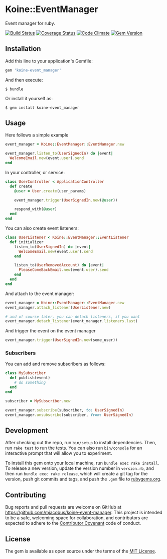 # Koine::EventManager

Event manager for ruby.

[![Build Status](https://travis-ci.org/mjacobus/koine-event-manager.svg)](https://travis-ci.org/mjacobus/koine-event-manager)
[![Coverage Status](https://coveralls.io/repos/github/mjacobus/koine-event-manager/badge.svg?branch=master)](https://coveralls.io/github/mjacobus/koine-event-manager?branch=master)
[![Code Climate](https://codeclimate.com/github/mjacobus/koine-event-manager/badges/gpa.svg)](https://codeclimate.com/github/mjacobus/koine-event-manager)
[![Gem Version](https://badge.fury.io/rb/koine-event_manager.svg)](https://badge.fury.io/rb/koine-event_manager)

## Installation

Add this line to your application's Gemfile:

```ruby
gem 'koine-event_manager'
```

And then execute:

    $ bundle

Or install it yourself as:

    $ gem install koine-event_manager

## Usage

Here follows a simple example

```ruby
event_manager = Koine::EventManager::EventManager.new

event_manager.listen_to(UserSignedIn) do |event|
  WelcomeEmail.new(event.user).send
end
```

In your controller, or service:

```ruby
class UserController < ApplicationController
  def create
    @user = User.create(user_params)

    event_manager.trigger(UserSignedIn.new(@user))

    respond_with(@user)
  end
end
```

You can also create event listeners:

```ruby
class UserListener < Koine::EventManager::EventListener
  def initializer
    listen_to(UserSignedIn) do |event|
      WelcomeEmail.new(event.user).send
    end

    listen_to(UserRemovedAccount) do |event|
      PleaseComeBackEmail.new(event.user).send
    end
  end
end
```

And attach to the event manager:

```ruby
event_manager = Koine::EventManager::EventManager.new
event_manager.attach_listener(UserListener.new)

# and of course later, you can detach listeners, if you want
event_manager.detach_listener(event_manager.listeners.last)
```

And trigger the event on the event manager

```ruby
event_manager.trigger(UserSignedIn.new(some_user))
```

### Subscribers

You can add and remove subscribers as follows:

```ruby
class MySubscriber
  def publish(event)
    # do something
  end
end

subscriber = MySubscriber.new

event_manager.subscribe(subscriber, to: UserSignedIn)
event_manager.unsubscribe(subscriber, from: UserSignedIn)
```

## Development

After checking out the repo, run `bin/setup` to install dependencies. Then, run `rake test` to run the tests. You can also run `bin/console` for an interactive prompt that will allow you to experiment.

To install this gem onto your local machine, run `bundle exec rake install`. To release a new version, update the version number in `version.rb`, and then run `bundle exec rake release`, which will create a git tag for the version, push git commits and tags, and push the `.gem` file to [rubygems.org](https://rubygems.org).

## Contributing

Bug reports and pull requests are welcome on GitHub at https://github.com/mjacobus/koine-event-manager. This project is intended to be a safe, welcoming space for collaboration, and contributors are expected to adhere to the [Contributor Covenant](contributor-covenant.org) code of conduct.


## License

The gem is available as open source under the terms of the [MIT License](http://opensource.org/licenses/MIT).


